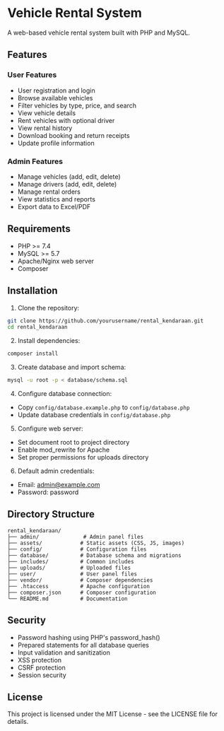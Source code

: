# Vehicle Rental System

A web-based vehicle rental system built with PHP and MySQL.

## Features

### User Features 
- User registration and login
- Browse available vehicles
- Filter vehicles by type, price, and search
- View vehicle details
- Rent vehicles with optional driver
- View rental history
- Download booking and return receipts
- Update profile information

### Admin Features
- Manage vehicles (add, edit, delete)
- Manage drivers (add, edit, delete)
- Manage rental orders
- View statistics and reports
- Export data to Excel/PDF

## Requirements

- PHP >= 7.4
- MySQL >= 5.7
- Apache/Nginx web server
- Composer

## Installation

1. Clone the repository:
```bash
git clone https://github.com/yourusername/rental_kendaraan.git
cd rental_kendaraan
```

2. Install dependencies:
```bash
composer install
```

3. Create database and import schema:
```bash
mysql -u root -p < database/schema.sql
```

4. Configure database connection:
- Copy `config/database.example.php` to `config/database.php`
- Update database credentials in `config/database.php`

5. Configure web server:
- Set document root to project directory
- Enable mod_rewrite for Apache
- Set proper permissions for uploads directory

6. Default admin credentials:
- Email: admin@example.com
- Password: password

## Directory Structure

```
rental_kendaraan/
├── admin/              # Admin panel files
├── assets/            # Static assets (CSS, JS, images)
├── config/            # Configuration files
├── database/          # Database schema and migrations
├── includes/          # Common includes
├── uploads/           # Uploaded files
├── user/              # User panel files
├── vendor/            # Composer dependencies
├── .htaccess          # Apache configuration
├── composer.json      # Composer configuration
└── README.md          # Documentation
```

## Security

- Password hashing using PHP's password_hash()
- Prepared statements for all database queries
- Input validation and sanitization
- XSS protection
- CSRF protection
- Session security

## License

This project is licensed under the MIT License - see the LICENSE file for details. 